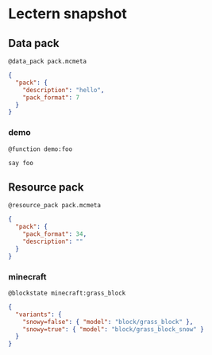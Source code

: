 # Lectern snapshot

## Data pack

`@data_pack pack.mcmeta`

```json
{
  "pack": {
    "description": "hello",
    "pack_format": 7
  }
}
```

### demo

`@function demo:foo`

```mcfunction
say foo
```

## Resource pack

`@resource_pack pack.mcmeta`

```json
{
  "pack": {
    "pack_format": 34,
    "description": ""
  }
}
```

### minecraft

`@blockstate minecraft:grass_block`

```json
{
  "variants": {
    "snowy=false": { "model": "block/grass_block" },
    "snowy=true": { "model": "block/grass_block_snow" }
  }
}
```
